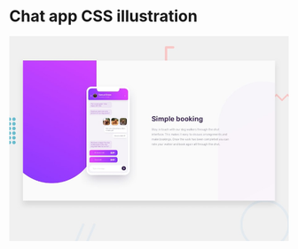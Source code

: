 # Chat app CSS illustration

![Design preview for the Chat app CSS illustration coding challenge](./design/desktop-preview.jpg)

